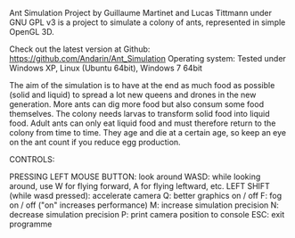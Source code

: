 Ant Simulation Project by Guillaume Martinet and Lucas Tittmann
under GNU GPL v3
is a project to simulate a colony of ants, represented in simple OpenGL 3D.

Check out the latest version at Github: https://github.com/Andarin/Ant_Simulation
Operating system: Tested under Windows XP, Linux (Ubuntu 64bit), Windows 7 64bit

The aim of the simulation is to have at the end as much food as possible (solid and liquid)
to spread a lot new queens and drones in the new generation.
More ants can dig more food but also consum some food themselves. The colony needs larvas to
transform solid food into liquid food. Adult ants can only eat liquid food and must therefore
return to the colony from time to time. They age and die at a certain age, so keep an eye
on the ant count if you reduce egg production.

CONTROLS:

PRESSING LEFT MOUSE BUTTON: look around
WASD: while looking around, use W for flying forward, A for flying leftward, etc.
LEFT SHIFT (while wasd pressed): accelerate camera
Q: better graphics on / off
F: fog on / off ("on" increases performance)
M: increase simulation precision
N: decrease simulation precision
P: print camera position to console
ESC: exit programme